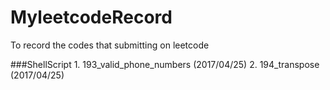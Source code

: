 # MyleetcodeRecord
To record the codes that submitting on leetcode

###ShellScript
	1. 193_valid_phone_numbers (2017/04/25)
	2. 194_transpose (2017/04/25)
